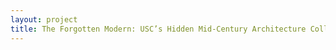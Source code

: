 ```yaml
--- 
layout: project 
title: The Forgotten Modern: USC’s Hidden Mid-Century Architecture Collections
---
```



